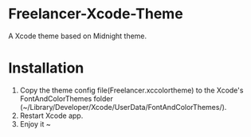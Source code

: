 # Freelancer-Xcode-Theme
A Xcode theme based on Midnight theme.


# Installation
1. Copy the theme config file(Freelancer.xccolortheme) to the Xcode's FontAndColorThemes folder (~/Library/Developer/Xcode/UserData/FontAndColorThemes/).
2. Restart Xcode app.
3. Enjoy it ~
